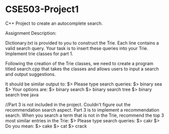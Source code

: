 # CSE503-Project1
C++ Project to create an autocomplete search.

Assignment Description:

Dictionary.txt is provided to you to construct the Trie. Each line contains a valid search query. Your task
is to insert these queries into your Trie. Implement trie classes for part 1.

Following the creation of the Trie classes, we need to create a program titled search.cpp that takes the
classes and allows users to input a search and output suggestions. 

It should be similar output to:
$> Please type search queries:
$> binary sea
$> Your options are:
$> binary search
$> binary search tree
$> binary search tree java

//Part 3 is not included in the project. Couldn't figure out the recommendation search aspect.
Part 3 is to implement a recommendation search. 
When you search a term that is not in the Trie,
recommend the top 3 most similar entries in the Trie:
$> Please type search queries:
$> cakr
$> Do you mean:
$> cake
$> cat
$> crack
